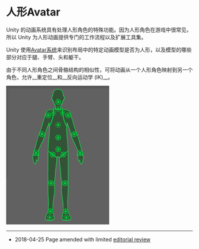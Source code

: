 # 人形Avatar

Unity 的动画系统具有处理人形角色的特殊功能。因为人形角色在游戏中很常见，所以 Unity 为人形动画提供专门的工作流程以及扩展工具集。

Unity 使用[Avatar系统](ConfiguringtheAvatar.html)来识别布局中的特定动画模型是否为人形，以及模型的哪些部分对应于腿、手臂、头和躯干。

由于不同人形角色之间骨骼结构的相似性，可将动画从一个人形角色映射到另一个角色，允许__重定位__和__反向运动学 (IK)__。

![Unity 的 Avatar 结构](../uploads/Main/AvatarIntro.jpg)

---

* <span class="page-edit"> 2018-04-25  Page amended with limited [editorial review](DocumentationEditorialReview.html)
</span>
